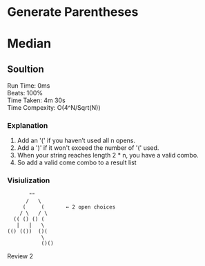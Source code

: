 
Generate Parentheses
=========
# Median
## Soultion
Run Time: 0ms      
Beats: 100%      
Time Taken: 4m 30s      
Time Compexity: O(4^N/Sqrt(N))  
### Explanation
1. Add an '(' if you haven’t used all n opens.  
2. Add a ')' if it won't exceed the number of '(' used.  
3. When your string reaches length 2 * n, you have a valid combo.
4. So add a valid come combo to a result list
### Visiulization
```arduino
       ""
      /   \
     (     (       ← 2 open choices
    / \   / \
  (( () () (
   |   |   \
(() (())  ()(
           \
           ()()

```
Review 2
